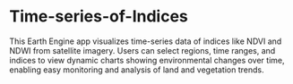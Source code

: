 # Time-series-of-Indices
This Earth Engine app visualizes time-series data of indices like NDVI and NDWI from satellite imagery. Users can select regions, time ranges, and indices to view dynamic charts showing environmental changes over time, enabling easy monitoring and analysis of land and vegetation trends.
